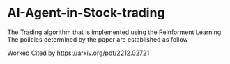 # AI-Agent-in-Stock-trading
The Trading algorithm that is implemented using the Reinforment Learning. The policies determined by the paper are established as follow


Worked Cited by
https://arxiv.org/pdf/2212.02721
